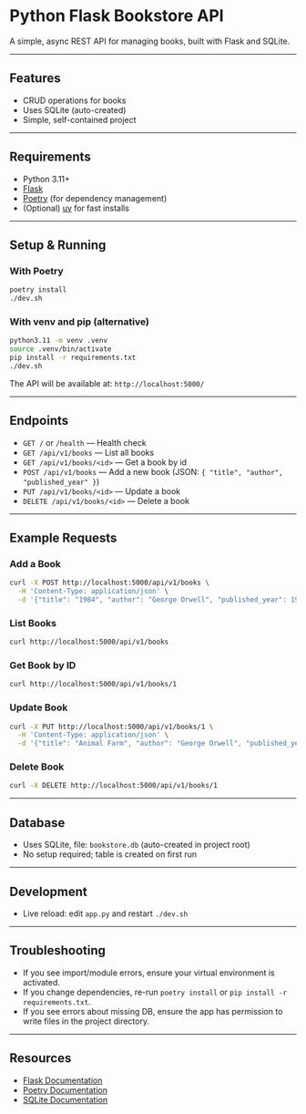 # Python Flask Bookstore API

A simple, async REST API for managing books, built with Flask and SQLite.

---

## Features
- CRUD operations for books
- Uses SQLite (auto-created)
- Simple, self-contained project

---

## Requirements
- Python 3.11+
- [Flask](https://flask.palletsprojects.com/)
- [Poetry](https://python-poetry.org/) (for dependency management)
- (Optional) [uv](https://github.com/astral-sh/uv) for fast installs

---

## Setup & Running

### With Poetry
```sh
poetry install
./dev.sh
```

### With venv and pip (alternative)
```sh
python3.11 -m venv .venv
source .venv/bin/activate
pip install -r requirements.txt
./dev.sh
```

The API will be available at: `http://localhost:5000/`

---

## Endpoints

- `GET /` or `/health` — Health check
- `GET /api/v1/books` — List all books
- `GET /api/v1/books/<id>` — Get a book by id
- `POST /api/v1/books` — Add a new book (JSON: `{ "title", "author", "published_year" }`)
- `PUT /api/v1/books/<id>` — Update a book
- `DELETE /api/v1/books/<id>` — Delete a book

---

## Example Requests

### Add a Book
```sh
curl -X POST http://localhost:5000/api/v1/books \
  -H 'Content-Type: application/json' \
  -d '{"title": "1984", "author": "George Orwell", "published_year": 1949}'
```

### List Books
```sh
curl http://localhost:5000/api/v1/books
```

### Get Book by ID
```sh
curl http://localhost:5000/api/v1/books/1
```

### Update Book
```sh
curl -X PUT http://localhost:5000/api/v1/books/1 \
  -H 'Content-Type: application/json' \
  -d '{"title": "Animal Farm", "author": "George Orwell", "published_year": 1945}'
```

### Delete Book
```sh
curl -X DELETE http://localhost:5000/api/v1/books/1
```

---

## Database
- Uses SQLite, file: `bookstore.db` (auto-created in project root)
- No setup required; table is created on first run

---

## Development
- Live reload: edit `app.py` and restart `./dev.sh`

---

## Troubleshooting
- If you see import/module errors, ensure your virtual environment is activated.
- If you change dependencies, re-run `poetry install` or `pip install -r requirements.txt`.
- If you see errors about missing DB, ensure the app has permission to write files in the project directory.

---

## Resources
- [Flask Documentation](https://flask.palletsprojects.com/)
- [Poetry Documentation](https://python-poetry.org/docs/)
- [SQLite Documentation](https://www.sqlite.org/docs.html)

